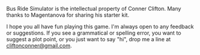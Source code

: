 Bus Ride Simulator is the intellectual property of Conner Clifton. Many thanks to Magentanova for sharing his starter kit.


I hope you all have fun playing this game. I'm always open to any feedback or suggestions. If you see a grammatical or spelling error, you want to suggest a plot point, or you just want to say "hi", drop me a line at cliftonconner@gmail.com.